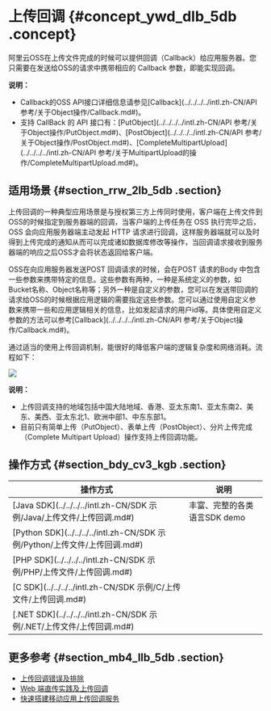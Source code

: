# 上传回调 {#concept_ywd_dlb_5db .concept}

阿里云OSS在上传文件完成的时候可以提供回调（Callback）给应用服务器。您只需要在发送给OSS的请求中携带相应的 Callback 参数，即能实现回调。

**说明：** 

-   Callback的OSS API接口详细信息请参见[Callback](../../../../intl.zh-CN/API 参考/关于Object操作/Callback.md#)。
-   支持 CallBack 的 API 接口有：[PutObject](../../../../intl.zh-CN/API 参考/关于Object操作/PutObject.md#)、[PostObject](../../../../intl.zh-CN/API 参考/关于Object操作/PostObject.md#)、[CompleteMultipartUpload](../../../../intl.zh-CN/API 参考/关于MultipartUpload的操作/CompleteMultipartUpload.md#)。

## 适用场景 {#section_rrw_2lb_5db .section}

上传回调的一种典型应用场景是与授权第三方上传同时使用，客户端在上传文件到OSS的时候指定到服务器端的回调，当客户端的上传任务在 OSS 执行完毕之后，OSS 会向应用服务器端主动发起 HTTP 请求进行回调，这样服务器端就可以及时得到上传完成的通知从而可以完成诸如数据库修改等操作，当回调请求接收到服务器端的响应之后OSS才会将状态返回给客户端。

OSS在向应用服务器发送POST 回调请求的时候，会在POST 请求的Body 中包含一些参数来携带特定的信息。这些参数有两种，一种是系统定义的参数，如Bucket名称、Object名称等；另外一种是自定义的参数，您可以在发送带回调的请求给OSS的时候根据应用逻辑的需要指定这些参数。您可以通过使用自定义参数来携带一些和应用逻辑相关的信息，比如发起请求的用户id等。具体使用自定义参数的方法可以参考[Callback](../../../../intl.zh-CN/API 参考/关于Object操作/Callback.md#)。

通过适当的使用上传回调机制，能很好的降低客户端的逻辑复杂度和网络消耗。流程如下：

![](http://static-aliyun-doc.oss-cn-hangzhou.aliyuncs.com/assets/img/4366/15573954731064_zh-CN.jpg)

**说明：** 

-   上传回调支持的地域包括中国大陆地域、香港、亚太东南1、亚太东南2、美东、美西、亚太东北1、欧洲中部1、中东东部1。
-   目前只有简单上传（PutObject）、表单上传（PostObject）、分片上传完成（Complete Multipart Upload）操作支持上传回调功能。

## 操作方式 {#section_bdy_cv3_kgb .section}

|操作方式|说明|
|----|--|
|[Java SDK](../../../../intl.zh-CN/SDK 示例/Java/上传文件/上传回调.md#)|丰富、完整的各类语言SDK demo|
|[Python SDK](../../../../intl.zh-CN/SDK 示例/Python/上传文件/上传回调.md#)|
|[PHP SDK](../../../../intl.zh-CN/SDK 示例/PHP/上传文件/上传回调.md#)|
|[C SDK](../../../../intl.zh-CN/SDK 示例/C/上传文件/上传回调.md#)|
|[.NET SDK](../../../../intl.zh-CN/SDK 示例/.NET/上传文件/上传回调.md#)|

## 更多参考 {#section_mb4_llb_5db .section}

-   [上传回调错误及排除](../../../../intl.zh-CN/常见错误排除/上传回调错误及排除.md#)
-   [Web 端直传实践及上传回调](../../../../intl.zh-CN/最佳实践/Web端上传数据至OSS/Web端PostObject直传实践/Web端PostObject直传实践简介.md#)
-   [快速搭建移动应用上传回调服务](../../../../intl.zh-CN/最佳实践/移动应用端直传实践/快速搭建移动应用上传回调服务.md#)

